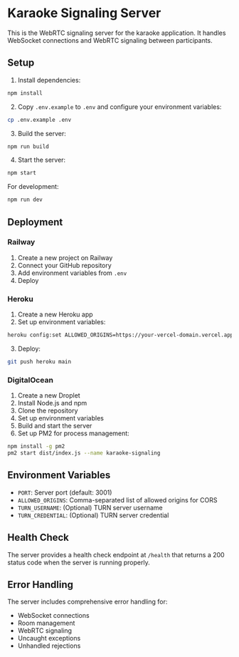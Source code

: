 # Karaoke Signaling Server

This is the WebRTC signaling server for the karaoke application. It handles WebSocket connections and WebRTC signaling between participants.

## Setup

1. Install dependencies:
```bash
npm install
```

2. Copy `.env.example` to `.env` and configure your environment variables:
```bash
cp .env.example .env
```

3. Build the server:
```bash
npm run build
```

4. Start the server:
```bash
npm start
```

For development:
```bash
npm run dev
```

## Deployment

### Railway
1. Create a new project on Railway
2. Connect your GitHub repository
3. Add environment variables from `.env`
4. Deploy

### Heroku
1. Create a new Heroku app
2. Set up environment variables:
```bash
heroku config:set ALLOWED_ORIGINS=https://your-vercel-domain.vercel.app
```
3. Deploy:
```bash
git push heroku main
```

### DigitalOcean
1. Create a new Droplet
2. Install Node.js and npm
3. Clone the repository
4. Set up environment variables
5. Build and start the server
6. Set up PM2 for process management:
```bash
npm install -g pm2
pm2 start dist/index.js --name karaoke-signaling
```

## Environment Variables

- `PORT`: Server port (default: 3001)
- `ALLOWED_ORIGINS`: Comma-separated list of allowed origins for CORS
- `TURN_USERNAME`: (Optional) TURN server username
- `TURN_CREDENTIAL`: (Optional) TURN server credential

## Health Check

The server provides a health check endpoint at `/health` that returns a 200 status code when the server is running properly.

## Error Handling

The server includes comprehensive error handling for:
- WebSocket connections
- Room management
- WebRTC signaling
- Uncaught exceptions
- Unhandled rejections 